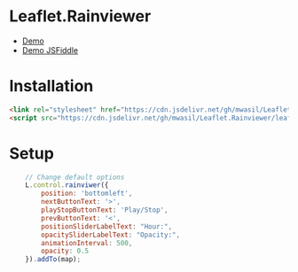 # Leaflet.Rainviewer

- [Demo](https://mwasil.github.io/Leaflet.Rainviewer/demo/)
- [Demo JSFiddle](https://jsfiddle.net/hwmz670c/)

# Installation

````html
<link rel="stylesheet" href="https://cdn.jsdelivr.net/gh/mwasil/Leaflet.Rainviewer/leaflet.rainviewer.css"/>
<script src="https://cdn.jsdelivr.net/gh/mwasil/Leaflet.Rainviewer/leaflet.rainviewer.js"></script>
````

# Setup

````js
    // Change default options
    L.control.rainviwer({ 
        position: 'bottomleft',
        nextButtonText: '>',
        playStopButtonText: 'Play/Stop',
        prevButtonText: '<',
        positionSliderLabelText: "Hour:",
        opacitySliderLabelText: "Opacity:",
        animationInterval: 500,
        opacity: 0.5
    }).addTo(map);
````

